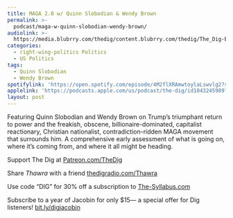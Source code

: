 ```yaml
---
title: MAGA 2.0 w/ Quinn Slobodian & Wendy Brown
permalink: >-
  podcast/maga-w-quinn-slobodian-wendy-brown/
audiolink: >-
  https://media.blubrry.com/thedig/content.blubrry.com/thedig/The_Dig-EP_468-MAGA-PLUS.mp3
categories:
  - right-wing-politics Politics
  - US Politics
tags:
  - Quinn Slobodian
  - Wendy Brown
spotifylink: 'https://open.spotify.com/episode/4M2flXRAmwtoylaLswvlg2?si=dceff0609daf45bc'
applelink: 'https://podcasts.apple.com/us/podcast/the-dig/id1043245989?i=1000678622107'
layout: post
---
```


Featuring Quinn Slobodian and Wendy Brown on Trump’s triumphant return to power and the freakish, obscene, billionaire-dominated, capitalist reactionary, Christian nationalist, contradiction-ridden MAGA movement that surrounds him. A comprehensive early assessment of what is going on, where it’s coming from, and where it all might be heading.

Support The Dig at [Patreon.com/TheDig](http://patreon.com/TheDig)

Share *Thawra* with a friend [thedigradio.com/Thawra](http://thedigradio.com/Thawra)

Use code “DIG” for 30% off a subscription to [The-Syllabus.com](The-Syllabus.com)

Subscribe to a year of Jacobin for only $15— a special offer for Dig listeners! [bit.ly/digjacobin](bit.ly/digjacobin)
